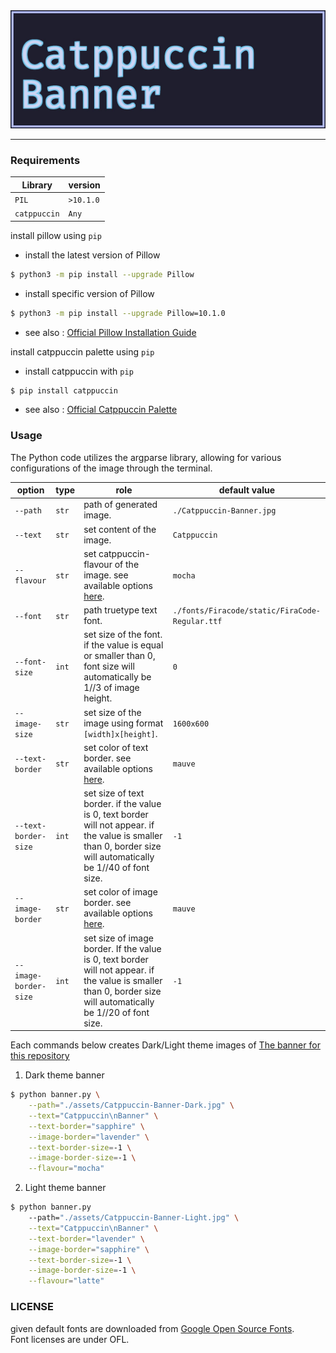 <picture>
  <source media="(prefers-color-scheme: dark)" srcset="./assets/Catppuccin-Banner-Dark.jpg">
  <source media="(prefers-color-scheme: light)" srcset="./assets/Catppuccin-Banner-Light.jpg">
  <img alt="Catppuccin-Banner" src="./assets/Catppuccin-Banner-Dark.jpg">
</picture>

----------------------------------------------------

### Requirements
|  Library   | version |
|------------|---------|
|   `PIL`    |`>10.1.0`|
|`catppuccin`|  `Any`  |

install pillow using `pip`

* install the latest version of Pillow

```bash
$ python3 -m pip install --upgrade Pillow
```

* install specific version of Pillow

```bash
$ python3 -m pip install --upgrade Pillow=10.1.0
```

* see also : [Official Pillow Installation Guide](https://pillow.readthedocs.io/en/latest/installation.html#python-support)

install catppuccin palette using `pip`

* install catppuccin with `pip`

```bash
$ pip install catppuccin
```

* see also : [Official Catppuccin Palette](https://github.com/catppuccin/python/tree/main?tab=readme-ov-file)

### Usage
The Python code utilizes the argparse library, allowing for various configurations of the image through the terminal. 


| option | type | role | default value |
| ---- | ---- | ---- | ---- |
| `--path` | `str` | path of generated image. | `./Catppuccin-Banner.jpg` |
| `--text` | `str` | set content of the image. | `Catppuccin` |
| `--flavour` | `str` | set catppuccin-flavour of the image. see available options [here](#catppuccin-flavours-and-colors).  | `mocha` |
| `--font` | `str` | path truetype text font. | `./fonts/Firacode/static/FiraCode-Regular.ttf` |
| `--font-size` | `int` | set size of the font. if the value is equal or smaller than 0, font size will automatically be 1//3 of image height. | `0` |
| `--image-size` | `str` | set size of the image using format `[width]x[height]`. | `1600x600` |
| `--text-border` | `str` | set color of text border. see available options [here](#catppuccin-flavours-and-colors). | `mauve` |
| `--text-border-size` | `int` | set size of text border. if the value is 0, text border will not appear. if the value is smaller than 0, border size will automatically be 1//40 of font size. | `-1` |
| `--image-border` | `str` | set color of image border. see available options [here](#catppuccin-flavours-and-colors). | `mauve` |
| `--image-border-size` | `int` | set size of image border. If the value is 0, text border will not appear. if the value is smaller than 0, border size will automatically be 1//20 of font size. | `-1` |

Each commands below creates Dark/Light theme images of [The banner for this repository](./assets/Catppuccin-Banner.jpg)

1. Dark theme banner

```bash
$ python banner.py \
    --path="./assets/Catppuccin-Banner-Dark.jpg" \
    --text="Catppuccin\nBanner" \
    --text-border="sapphire" \
    --image-border="lavender" \
    --text-border-size=-1 \
    --image-border-size=-1 \
    --flavour="mocha"
```

2. Light theme banner

```bash
$ python banner.py
    --path="./assets/Catppuccin-Banner-Light.jpg" \
    --text="Catppuccin\nBanner" \
    --text-border="lavender" \
    --image-border="sapphire" \
    --text-border-size=-1 \
    --image-border-size=-1 \
    --flavour="latte"
```

### LICENSE
given default fonts are downloaded from [Google Open Source Fonts](https://fonts.google.com/).   
Font licenses are under OFL.